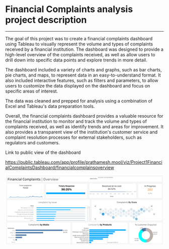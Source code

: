 # Financial Complaints analysis project description

_________________________________________________________________________________________________________________________________________________________________________



The goal of this project was to create a financial complaints dashboard using Tableau to visually represent the volume and types of complaints received by a financial institution. The dashboard was designed to provide a high-level overview of the complaints received, as well as allow users to drill down into specific data points and explore trends in more detail.

The dashboard included a variety of charts and graphs, such as bar charts, pie charts, and maps, to represent data in an easy-to-understand format. It also included interactive features, such as filters and parameters, to allow users to customize the data displayed on the dashboard and focus on specific areas of interest.

The data was cleaned and prepped for analysis using a combination of Excel and Tableau's data preparation tools.

Overall, the financial complaints dashboard provides a valuable resource for the financial institution to monitor and track the volume and types of complaints received, as well as identify trends and areas for improvement. It also provides a transparent view of the institution's customer service and complaint resolution processes for external stakeholders, such as regulators and customers.


Link to public view of the dashboard

https://public.tableau.com/app/profile/prathamesh.mool/viz/Project1FinancialComplaintsDashboard/financialcomplainsoverview


![db_objects](images/Financial_complaint_over_view.png)
